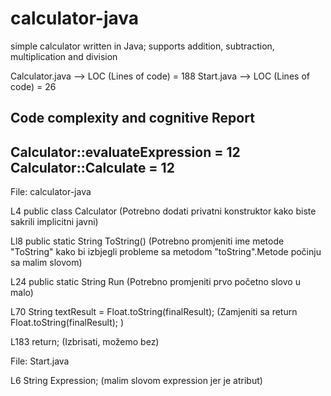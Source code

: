 # calculator-java
simple calculator written in Java; supports addition, subtraction, multiplication and division

Calculator.java --> LOC (Lines of code) = 188
Start.java --> LOC (Lines of code) = 26


Code complexity and cognitive Report
----------------------
Calculator::evaluateExpression = 12
Calculator::Calculate = 12
----------------------
File: calculator-java

L4    public class Calculator 
(Potrebno dodati privatni konstruktor kako biste sakrili implicitni javni)

Ll8   public static String ToString()
(Potrebno promjeniti ime metode "ToString" kako bi izbjegli probleme sa metodom "toString".Metode počinju sa malim slovom)

L24 public static String Run
(Potrebno promjeniti prvo početno slovo u malo)

L70  String textResult = Float.toString(finalResult);
(Zamjeniti sa return Float.toString(finalResult); )

L183 return;
(Izbrisati, možemo bez)


File: Start.java 

L6 String Expression;
(malim slovom expression jer je atribut)
